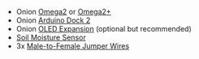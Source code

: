 * Onion [Omega2](https://onion.io/store/omega2/) or [Omega2+](https://onion.io/store/omega2p/)
* Onion [Arduino Dock 2](https://onion.io/store/arduino-dock-r2/)
* Onion [OLED Expansion](https://onion.io/store/oled-expansion/) (optional but recommended)
* [Soil Moisture Sensor](https://www.amazon.com/gp/product/B00AFCNR3U/ref=as_li_tl?ie=UTF8&tag=onion0e-20&camp=1789&creative=9325&linkCode=as2&creativeASIN=B00AFCNR3U&linkId=3bab7d579024c0b4b08adbf86379e3c3)
* 3x [Male-to-Female Jumper Wires](https://www.amazon.com/gp/product/B01LZF1ZSZ/ref=as_li_tl?ie=UTF8&tag=onion0e-20&camp=1789&creative=9325&linkCode=as2&creativeASIN=B01LZF1ZSZ&linkId=0fa23489eefb433f7768a252eb43dbde)
